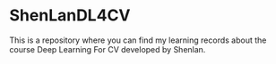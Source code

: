 # ShenLanDL4CV
This is a repository where you can find my learning records about the course Deep Learning For CV developed by Shenlan.
